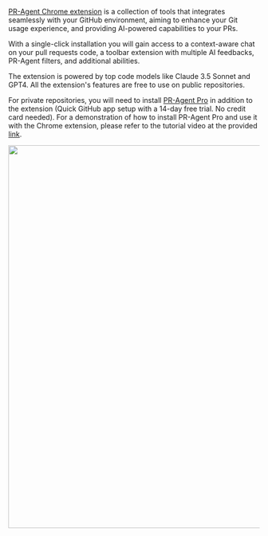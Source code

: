 [PR-Agent Chrome extension](https://chromewebstore.google.com/detail/pr-agent-chrome-extension/ephlnjeghhogofkifjloamocljapahnl) is a collection of tools that integrates seamlessly with your GitHub environment, aiming to enhance your Git usage experience, and providing AI-powered capabilities to your PRs.

With a single-click installation you will gain access to a context-aware chat on your pull requests code, a toolbar extension with multiple AI feedbacks, PR-Agent filters, and additional abilities.

The extension is powered by top code models like Claude 3.5 Sonnet and GPT4. All the extension's features are free to use on public repositories. 

For private repositories, you will need to install [PR-Agent Pro](https://github.com/apps/codiumai-pr-agent-pro) in addition to the extension  (Quick GitHub app setup with a 14-day free trial. No credit card needed).
For a demonstration of how to install PR-Agent Pro and use it with the Chrome extension, please refer to the tutorial video at the provided [link](https://codium.ai/images/pr_agent/private_repos.mp4).

<img src="https://codium.ai/images/pr_agent/PR-AgentChat.gif" width="768">
